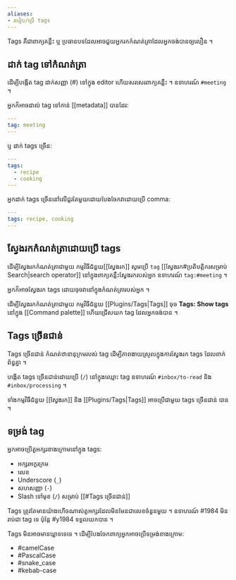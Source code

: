 ```yaml
---
aliases: 
- របៀប/ប្រើ tags
---
```


Tags គឺជាពាក្យគន្លឹះ ឬ​ ប្រធានបទដែលអាចជួយអ្នករកកំណត់ត្រាដែលអ្នកចង់បានឲ្យលឿន ។

## ដាក់ tag ទៅកំណត់ត្រា

ដើម្បីបង្កើត tag ដាក់សញ្ញា (#) ទៅក្នុង editor ហើយសរសេរពាក្យគន្លឹះ ។ ឧទាហរណ៍ `#meeting` ។

អ្នកក៏អាចដាល់ tag ទៅកាន់ [[metadata]] បានដែរ:

```yaml
---
tag: meeting
---
```

ឬ ដាក់ tags ច្រើន:

```yaml
---
tags:
  - recipe
  - cooking
---
```

អ្នកដាក់ tags ច្រើននៅលើជួរតែមួយដោយបែងចែកវាដោយប្រើ comma:

```yaml
---
tags: recipe, cooking
---
```

## ស្វែងរកកំណត់ត្រាដោយប្រើ tags

ដើម្បីស្វែងរកកំណត់ត្រាជាមួយ កម្មវិធីជំនួយ[[ស្វែងរក]] សូមប្រើ `tag` [[ស្វែងរក#ប្រតិបត្តិករសម្រាប់ Search|search operator]] នៅក្នុងពាក្យគន្លឹះស្វែងរករបស់អ្នក ឧទាហរណ៍ `tag:#meeting` ។

អ្នកក៏អាចស្វែងរក tags ដោយចុចវានៅក្នុងកំណត់ត្រារបស់អ្នក ។

ដើម្បីស្វែងរកកំណត់ត្រាជាមួយ កម្មវិធីជំនួយ [[Plugins/Tags|Tags]] ចុច **Tags: Show tags** នៅក្នុង [[Command palette]] ហើយជ្រើសយក tag ដែលអ្នកចង់បាន ។

## Tags ច្រើនជាន់

Tags ច្រើនជាន់ កំណត់ឋានានុក្រមរបស់ tag ដើម្បីភាពងាយស្រួលក្នុងការស្វែងរក tags ដែលពាក់ព័ន្ធគ្នា ។

បង្កើត tags ច្រើនជាន់ដោយប្រើ (`/`) នៅក្នុងឈ្មោះ tag ឧទាហរណ៍ `#inbox/to-read` និង `#inbox/processing` ។

ទាំងកម្មវិធីជំនួយ [[ស្វែងរក]] និង [[Plugins/Tags|Tags]] អាចប្រើជាមួយ tags ច្រើនជាន់ បាន ។

## ទម្រង់ tag

អ្នកអាចប្រើតួអក្សរខាងក្រោមនៅក្នុង tags:

- អក្សរអក្ខរក្រម
- លេខ
- Underscore (`_`)
- សហសញ្ញា (`-`)
- Slash ទៅមុខ (`/`) សម្រាប់ [[#Tags ច្រើនជាន់]]

Tags ត្រូវតែមានយ៉ាងហើចណាស់តួអក្សរដែលមិនមែនជាលេខចំនួនមួយ ។ ឧទាហរណ៍ #1984 មិនរាប់ជា tag ទេ ប៉ុន្តែ #y1984 ទទួលយកបាន ។

Tags មិនអាចមានឃ្លាទទេទេ ។ ដើម្បីបែងចែកពាក្យអ្នកអាចប្រើទម្រង់ខាងក្រោម:

- #camelCase
- #PascalCase
- #snake_case
- #kebab-case
